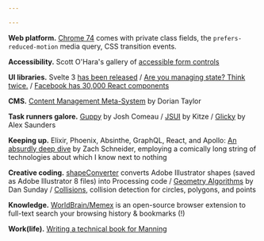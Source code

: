 ```yaml
---

---
```


__Web platform.__ [Chrome 74](https://developers.google.com/web/updates/2019/04/nic74) comes with private class fields, the `prefers-reduced-motion` media query, CSS transition events.

__Accessibility.__ Scott O'Hara's gallery of [accessible form controls](https://scottaohara.github.io/a11y_styled_form_controls/)

__UI libraries.__ Svelte 3 [has been released](https://svelte.dev/blog/svelte-3-rethinking-reactivity) / [Are you managing state? Think twice.](http://krasimirtsonev.com/blog/article/managing-state-in-javascript-with-state-machines-stent) / [Facebook has 30,000 React components](https://www.reddit.com/r/reactjs/comments/6al7h2/facebook_has_30000_react_components_how_do_you/dhgruqh/)

__CMS.__ [Content Management Meta-System](https://doriantaylor.com/content-management-meta-system) by Dorian Taylor

__Task runners galore.__ [Guppy](https://github.com/joshwcomeau/guppy) by Josh Comeau / [JSUI](https://github.com/kitze/JSUI) by Kitze / [Glicky](https://github.com/alex-saunders/glicky) by Alex Saunders

__Keeping up.__ Elixir, Phoenix, Absinthe, GraphQL, React, and Apollo: [An absurdly deep dive](https://schneider.dev/blog/elixir-phoenix-absinthe-graphql-react-apollo-absurdly-deep-dive/) by Zach Schneider, employing a comically long string of technologies about which I know next to nothing

__Creative coding.__ [shapeConverter](https://github.com/liasomething/shapeConverter) converts Adobe Illustrator shapes (saved as Adobe Illustrator 8 files) into Processing code / [Geometry Algorithms](http://geomalgorithms.com/index.html) by Dan Sunday / [Collisions](https://github.com/Sinova/Collisions), collision detection for circles, polygons, and points

__Knowledge.__ [WorldBrain/Memex](https://github.com/WorldBrain/Memex) is an open-source browser extension to full-text search your browsing history & bookmarks (!)

__Work(life).__ [Writing a technical book for Manning](https://www.tunetheweb.com/blog/writing-a-technical-book-for-manning/)